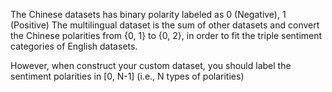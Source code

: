 The Chinese datasets has binary polarity labeled as 0 (Negative), 1 (Positive)
The multilingual dataset is the sum of other datasets and convert the Chinese polarities from {0, 1} to {0, 2}, in order
to fit the triple sentiment categories of English datasets.

However, when construct your custom dataset, you should label the sentiment polarities in [0, N-1] (i.e., N types of
polarities)